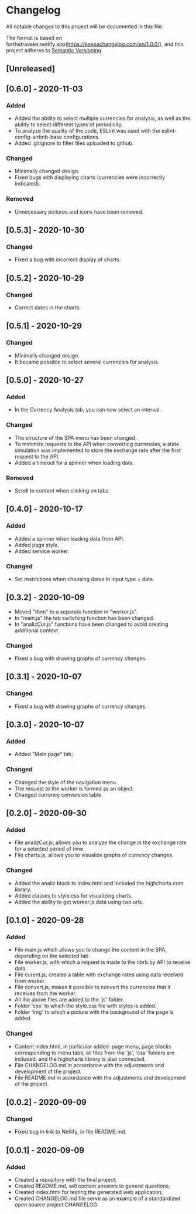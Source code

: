 # Changelog
All notable changes to this project will be documented in this file.

The format is based on forthetraveler.netlify.app(https://keepachangelog.com/en/1.0.0/),
and this project adheres to [Semantic Versioning](https://semver.org/spec/v2.0.0.html).

## [Unreleased]
## [0.6.0] - 2020-11-03
### Added

- Added the ability to select multiple currencies for analysis, as well as the ability to select different types of periodicity.
- To analyze the quality of the code, ESLint was used with the eslint-config-airbnb-base configurations.
- Added .gitignore to filter files uploaded to github.

### Changed

- Minimally changed design.
- Fixed bugs with displaying charts (currencies were incorrectly indicated).

### Removed

- Unnecessary pictures and icons have been removed.

## [0.5.3] - 2020-10-30

### Changed

- Fixed a bug with incorrect display of charts.

## [0.5.2] - 2020-10-29

### Changed

- Correct dates in the charts.

## [0.5.1] - 2020-10-29

### Changed

- Minimally changed design.
- It became possible to select several currencies for analysis.

## [0.5.0] - 2020-10-27
### Added

- In the Currency Analysis tab, you can now select an interval.

### Changed

- The structure of the SPA menu has been changed.
- To minimize requests to the API when converting currencies, a state simulation was implemented to store the exchange rate after the first request to the API.
- Added a timeout for a spinner when loading data.

### Removed

- Scroll to content when clicking on tabs.

## [0.4.0] - 2020-10-17
### Added

- Added a spinner when loading data from API.
- Added page style.
- Added service worker.

### Changed

- Set restrictions when choosing dates in input type = date.

## [0.3.2] - 2020-10-09

- Moved "then" to a separate function in "worker.js".
- In "main.js" the tab switching function has been changed.
- In "analizCur.js" functions have been changed to avoid creating additional context.

### Changed

- Fixed a bug with drawing graphs of currency changes.

## [0.3.1] - 2020-10-07

### Changed

- Fixed a bug with drawing graphs of currency changes.

## [0.3.0] - 2020-10-07
### Added

- Added "Main page" tab;

### Changed

- Сhanged the style of the navigation menu.
- The request to the worker is formed as an object.
- Changed currency conversion table.

## [0.2.0] - 2020-09-30
### Added

- File analizCur.js, allows you to analyze the change in the exchange rate for a selected period of time.
- File charts.js, allows you to visualize graphs of currency changes.

### Changed

- Added the analiz block to index.html and included the highcharts.com library.
- Added classes to style.css for visualizing charts.
- Added the ability to get worker.js data using two urls.

## [0.1.0] - 2020-09-28
### Added

- File main.js which allows you to change the content in the SPA, depending on the selected tab.
- File worker.js, with which a request is made to the nbrb.by API to receive data.
- File curent.js, creates a table with exchange rates using data received from worker.
- File convert.js, makes it possible to convert the currencies that it receives from the worker.
- All the above files are added to the 'js' folder.
- Folder 'css' to which the style.css file with styles is added.
- Folder 'img' to which a picture with the background of the page is added.

### Changed

- Content index.html, in particular added: page menu, page blocks corresponding to menu tabs, all files from the 'js', 'css' folders are included, and the highcharts library is also connected.
- File CHANGELOG.md in accordance with the adjustments and development of the project.
- File README.md in accordance with the adjustments and development of the project.

## [0.0.2] - 2020-09-09
### Changed

- Fixed bug in link to Netlify, in file README.md.

## [0.0.1] - 2020-09-09
### Added

- Created a repository with the final project;
- Created README.md, will contain answers to general questions;
- Created index.html for testing the generated web application;
- Created CHANGELOG.md file  serve as an example of a standardized open source project CHANGELOG.